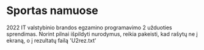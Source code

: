 # Sportas namuose
2022 IT valstybinio brandos egzamino programavimo 2 užduoties sprendimas.
Norint pilnai išpildyti nurodymus, reikia pakeisti, kad rašytų ne į ekraną, o į rezultatų failą 'U2rez.txt'
